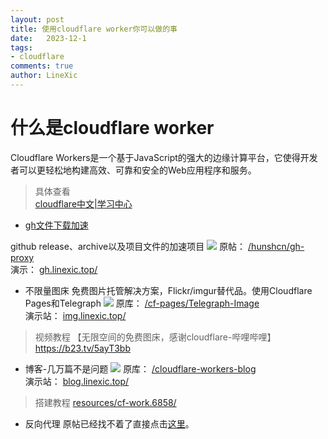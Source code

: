 ```yaml
---
layout: post
title: 使用cloudflare worker你可以做的事
date:   2023-12-1
tags: 
- cloudflare
comments: true
author: LineXic
---
```

# 什么是cloudflare worker
Cloudflare Workers是一个基于JavaScript的强大的边缘计算平台，它使得开发者可以更轻松地构建高效、可靠和安全的Web应用程序和服务。
>具体查看<br>
[cloudflare中文|学习中心](https://www.cloudflare-cn.com/learning "cloudflare中文|学习中心")


- [gh文件下载加速](https://githubfast.com/hunshcn/gh-proxy "gh文件下载加速")

github release、archive以及项目文件的加速项目
![](https://img.linexic.top/file/4d5290e48de232d853ed6.png)
原帖：
[/hunshcn/gh-proxy](https://githubfast.com/hunshcn/gh-proxy "/hunshcn/gh-proxy")<br>
演示：
[gh.linexic.top/](https://gh.linexic.top/ "gh.linexic.top")
- 不限量图床
免费图片托管解决方案，Flickr/imgur替代品。使用Cloudflare Pages和Telegraph
![](https://img.linexic.top/file/0c1a0d2d46a491f688b93.png)
原库：
[/cf-pages/Telegraph-Image](https://githubfast.com/cf-pages/Telegraph-Image "/cf-pages/Telegraph-Image")<br>
演示站：
[img.linexic.top/](https://img.linexic.top/ "img.linexic.top/")
> 视频教程
【无限空间的免费图床，感谢cloudflare-哔哩哔哩】 https://b23.tv/5ayT3bb

- 博客-几万篇不是问题
![](https://img.linexic.top/file/d49877639f2b828a1a1b0.png)
原库：
[/cloudflare-workers-blog](https://githubfast.com/gdtool/cloudflare-workers-blog "/cloudflare-workers-blog")<br>
演示站：
[blog.linexic.top/](https://blog.linexic.top/ "blog.linexic.top/")

> 搭建教程
[resources/cf-work.6858/](https://www.minebbs.com/resources/cf-work.6858/ "resources/cf-work.6858/")

- 反向代理
  原帖已经找不着了直接点击[这里](https://linexico.github.io/%E6%88%91%E7%9A%84%E6%96%87%E4%BB%B6/fandai.js "反代")。
  
